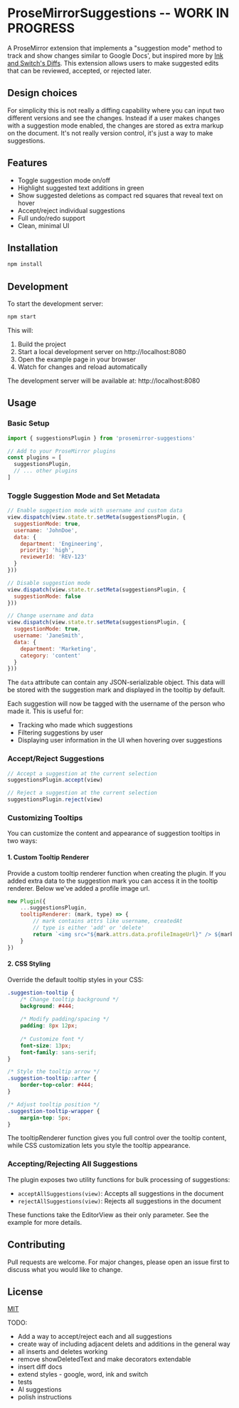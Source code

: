 # ProseMirrorSuggestions -- WORK IN PROGRESS

A ProseMirror extension that implements a "suggestion mode" method to track and show changes similar to Google Docs', but inspired more by [Ink and Switch's Diffs](https://www.inkandswitch.com/patchwork/notebook/04/). This extension allows users to make suggested edits that can be reviewed, accepted, or rejected later.

## Design choices

For simplicity this is not really a diffing capability where you can input two different versions and see the changes.  Instead if a user makes changes with a suggestion mode enabled, the changes are stored as extra markup on the document.  It's not really version control, it's just a way to make suggestions.

## Features

- Toggle suggestion mode on/off
- Highlight suggested text additions in green
- Show suggested deletions as compact red squares that reveal text on hover
- Accept/reject individual suggestions
- Full undo/redo support
- Clean, minimal UI

## Installation

```bash
npm install
```

## Development

To start the development server:

```bash
npm start
```

This will:
1. Build the project
2. Start a local development server on http://localhost:8080
3. Open the example page in your browser
4. Watch for changes and reload automatically

The development server will be available at:
http://localhost:8080

## Usage

### Basic Setup

```javascript
import { suggestionsPlugin } from 'prosemirror-suggestions'

// Add to your ProseMirror plugins
const plugins = [
  suggestionsPlugin,
  // ... other plugins
]
```

### Toggle Suggestion Mode and Set Metadata

```javascript
// Enable suggestion mode with username and custom data
view.dispatch(view.state.tr.setMeta(suggestionsPlugin, {
  suggestionMode: true,
  username: 'JohnDoe',
  data: {
    department: 'Engineering',
    priority: 'high',
    reviewerId: 'REV-123'
  }
}))

// Disable suggestion mode
view.dispatch(view.state.tr.setMeta(suggestionsPlugin, {
  suggestionMode: false
}))

// Change username and data
view.dispatch(view.state.tr.setMeta(suggestionsPlugin, {
  suggestionMode: true,
  username: 'JaneSmith',
  data: {
    department: 'Marketing',
    category: 'content'
  }
}))
```

The `data` attribute can contain any JSON-serializable object. This data will be stored with the suggestion mark and displayed in the tooltip by default.

Each suggestion will now be tagged with the username of the person who made it. This is useful for:
- Tracking who made which suggestions
- Filtering suggestions by user
- Displaying user information in the UI when hovering over suggestions

### Accept/Reject Suggestions

```javascript
// Accept a suggestion at the current selection
suggestionsPlugin.accept(view)

// Reject a suggestion at the current selection
suggestionsPlugin.reject(view)
```

### Customizing Tooltips

You can customize the content and appearance of suggestion tooltips in two ways:

#### 1. Custom Tooltip Renderer

Provide a custom tooltip renderer function when creating the plugin.  If you added extra data to the suggestion mark you can access it in the tooltip renderer.  Below we've added a profile image url.

```javascript
new Plugin({
    ...suggestionsPlugin,
    tooltipRenderer: (mark, type) => {
        // mark contains attrs like username, createdAt
        // type is either 'add' or 'delete'
        return `<img src="${mark.attrs.data.profileImageUrl}" /> ${mark.attrs.username} edited on ${mark.attrs.createdAt}`
    }
})
```

#### 2. CSS Styling

Override the default tooltip styles in your CSS:

```css
.suggestion-tooltip {
    /* Change tooltip background */
    background: #444;
    
    /* Modify padding/spacing */
    padding: 8px 12px;
    
    /* Customize font */
    font-size: 13px;
    font-family: sans-serif;
}

/* Style the tooltip arrow */
.suggestion-tooltip::after {
    border-top-color: #444;
}

/* Adjust tooltip position */
.suggestion-tooltip-wrapper {
    margin-top: 5px;
}
```

The tooltipRenderer function gives you full control over the tooltip content, while CSS customization lets you style the tooltip appearance.

### Accepting/Rejecting All Suggestions

The plugin exposes two utility functions for bulk processing of suggestions:

- `acceptAllSuggestions(view)`: Accepts all suggestions in the document
- `rejectAllSuggestions(view)`: Rejects all suggestions in the document

These functions take the EditorView as their only parameter.  See the example for more details.

## Contributing

Pull requests are welcome. For major changes, please open an issue first to discuss what you would like to change.

## License

[MIT](https://choosealicense.com/licenses/mit/)




TODO:
- Add a way to accept/reject each and all suggestions
- create way of including adjacent delets and additions in the general way
- all inserts and deletes working
- remove showDeletedText and make decorators extendable
- insert diff docs
- extend styles - google, word, ink and switch
- tests
- AI suggestions 
- polish instructions